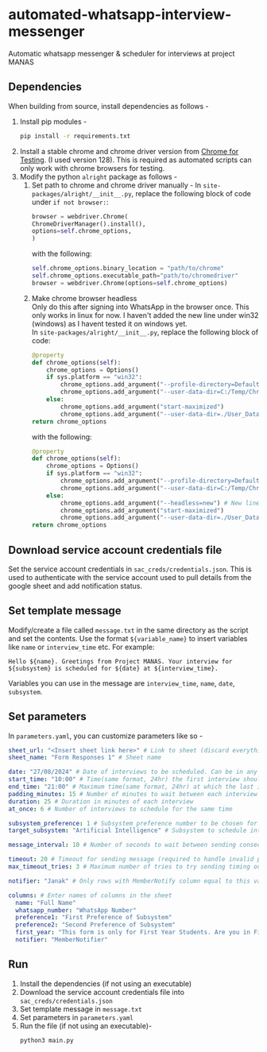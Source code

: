 # automated-whatsapp-interview-messenger
Automatic whatsapp messenger & scheduler for interviews at project MANAS

## Dependencies 
When building from source, install dependencies as follows -
1. Install pip modules - 
    ```bash
    pip install -r requirements.txt
    ```
2. Install a stable chrome and chrome driver version from [Chrome for Testing](https://googlechromelabs.github.io/chrome-for-testing/). (I used version 128). This is required as automated scripts can only work with chrome browsers for testing.
3. Modify the python `alright` package as follows - 
   1. Set path to chrome and chrome driver manually - 
        In `site-packages/alright/__init__.py`, replace the following block of code under ``if not browser:``:
        ```python    
        browser = webdriver.Chrome(
        ChromeDriverManager().install(),
        options=self.chrome_options,
        )
        ```
        with the following:
        ```python
        self.chrome_options.binary_location = "path/to/chrome"
        self.chrome_options.executable_path="path/to/chromedriver"
        browser = webdriver.Chrome(options=self.chrome_options)
        ```
    2. Make chrome browser headless \
        Only do this after signing into WhatsApp in the browser once. This only works in linux for now. I haven't added the new line under win32 (windows) as I havent tested it on windows yet. \
        In `site-packages/alright/__init__.py`, replace the following block of code:
        ```python
        @property
        def chrome_options(self):
            chrome_options = Options()
            if sys.platform == "win32":
                chrome_options.add_argument("--profile-directory=Default")
                chrome_options.add_argument("--user-data-dir=C:/Temp/ChromeProfile")
            else:
                chrome_options.add_argument("start-maximized")
                chrome_options.add_argument("--user-data-dir=./User_Data")
        return chrome_options
        ```
        with the following:
        ```python
        @property
        def chrome_options(self):
            chrome_options = Options()
            if sys.platform == "win32":
                chrome_options.add_argument("--profile-directory=Default")
                chrome_options.add_argument("--user-data-dir=C:/Temp/ChromeProfile")
            else:
                chrome_options.add_argument("--headless=new") # New line
                chrome_options.add_argument("start-maximized")
                chrome_options.add_argument("--user-data-dir=./User_Data")
        return chrome_options
        ```

## Download service account credentials file
Set the service account credentials in ``sac_creds/credentials.json``. This is used to authenticate with the service account used to pull details from the google sheet and add notification status.

## Set template message
Modify/create a file called `message.txt` in the same directory as the script and set the contents. Use the format ``${variable_name}`` to insert variables like ``name`` or ``interview_time`` etc. For example:
```
Hello ${name}. Greetings from Project MANAS. Your interview for ${subsystem} is scheduled for ${date} at ${interview_time}.
```
Variables you can use in the message are ``interview_time``, ``name``, ``date``, ``subsystem``.

## Set parameters
In `parameters.yaml`, you can customize parameters like so - 
```yaml
sheet_url: "<Insert sheet link here>" # Link to sheet (discard everything after the id i.e. from '/edit')
sheet_name: "Form Responses 1" # Sheet name

date: "27/08/2024" # Date of interviews to be scheduled. Can be in any format
start_time: "10:00" # Time(same format, 24hr) the first interview should start at
end_time: "21:00" # Maximum time(same format, 24hr) at which the last interview should end by
padding_minutes: 15 # Number of minutes to wait between each interview
duration: 25 # Duration in minutes of each interview
at_once: 6 # Number of interviews to schedule for the same time 

subsystem_preference: 1 # Subsystem preference number to be chosen for the interview.
target_subsystem: "Artificial Intelligence" # Subsystem to schedule interviews for. Set empty string("") or null for no restrictions. This must be the same string as in the sheet

message_interval: 10 # Number of seconds to wait between sending consecutive whatsapp messages

timeout: 20 # Timeout for sending message (required to handle invalid phone numbers)
max_timeout_tries: 3 # Maximum number of tries to try sending timing out messages

notifier: "Janak" # Only rows with MemberNotify column equal to this value will be considered (to split sending messages among people)

columns: # Enter names of columns in the sheet
  name: "Full Name"
  whatsapp_number: "WhatsApp Number"
  preference1: "First Preference of Subsystem"
  preference2: "Second Preference of Subsystem"
  first_year: "This form is only for First Year Students. Are you in First Year?"
  notifier: "MemberNotifier"
```

## Run
1. Install the dependencies (if not using an executable)
2. Download the service account credentials file into `sac_creds/credentials.json`
3. Set template message in `message.txt`
4. Set parameters in `parameters.yaml`
5. Run the file (if not using an executable)- 
    ```bash
    python3 main.py
    ```